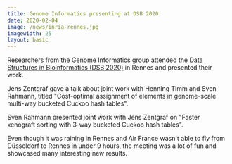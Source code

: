 ```yaml
---
title: Genome Informatics presenting at DSB 2020
date: 2020-02-04
image: /news/inria-rennes.jpg
imagewidth: 25
layout: basic
---
```


Researchers from the Genome Informatics group attended the [Data Structures in Bioinformatics (DSB 2020)](https://dsb-meeting.github.io/DSB2020) in Rennes and presented their work.

Jens Zentgraf gave a talk about joint work with Henning Timm and Sven Rahmann, titled "Cost-optimal assignment of elements in genome-scale multi-way bucketed Cuckoo hash tables".

Sven Rahmann presented joint work with Jens Zentgraf on "Faster xenograft sorting with 3-way bucketed Cuckoo hash tables".

Even though it was raining in Rennes and Air France wasn't able to fly from Düsseldorf to Rennes in under 9 hours, the meeting was a lot of fun and showcased many interesting new results.

